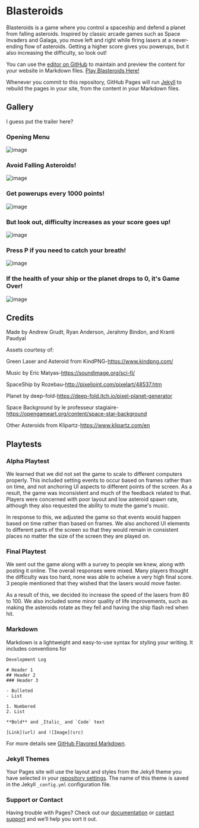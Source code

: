 # Blasteroids
Blasteroids is a game where you control a spaceship and defend a planet from falling asteroids. Inspired by classic arcade games such as Space Invaders and Galaga, you move left and right while firing lasers at a never-ending flow of asteroids. Getting a higher score gives you powerups, but it also increasing the difficulty, so look out!


You can use the [editor on GitHub](https://github.com/agrudt/Blasteroids-Site/edit/gh-pages/index.md) to maintain and preview the content for your website in Markdown files.
[Play Blasteroids Here!](https://srma-uwb.github.io/BlasteroidsWebGL/)

Whenever you commit to this repository, GitHub Pages will run [Jekyll](https://jekyllrb.com/) to rebuild the pages in your site, from the content in your Markdown files.

## Gallery

I guess put the trailer here?
### Opening Menu
![image](https://user-images.githubusercontent.com/82253713/121099052-00ffd280-c7ac-11eb-9fa3-28ea43b87830.png)

### Avoid Falling Asteroids!
![image](https://user-images.githubusercontent.com/82253713/121098132-12e07600-c7aa-11eb-860a-32cf8e76f2db.png)

### Get powerups every 1000 points!
![image](https://user-images.githubusercontent.com/82253713/121098500-d2cdc300-c7aa-11eb-9ddd-b643160672e4.png)

### But look out, difficulty increases as your score goes up!
![image](https://user-images.githubusercontent.com/82253713/121098757-630c0800-c7ab-11eb-9e7c-110935df95f7.png)

### Press P if you need to catch your breath!
![image](https://user-images.githubusercontent.com/82253713/121098325-75397680-c7aa-11eb-9e90-16fbebd0f99c.png)

### If the health of your ship or the planet drops to 0, it's Game Over!
![image](https://user-images.githubusercontent.com/82253713/121098528-e1b47580-c7aa-11eb-9e8f-b3658749d284.png)

## Credits

Made by Andrew Grudt, Ryan Anderson, Jerahmy Bindon, and Kranti Paudyal

Assets courtesy of:

Green Laser and Asteroid from KindPNG-https://www.kindpng.com/

Music by Eric Matyas-https://soundimage.org/sci-fi/

SpaceShip by Rozebau-http://pixeljoint.com/pixelart/48537.htm

Planet by deep-fold-https://deep-fold.itch.io/pixel-planet-generator

Space Background by le professeur stagiaire-https://opengameart.org/content/space-star-background

Other Asteroids from Klipartz-https://www.klipartz.com/en

## Playtests

### Alpha Playtest
We learned that we did not set the game to scale to different computers properly. This included setting events to occur based on frames rather than on time, and not anchoring UI aspects to different points of the screen. As a result, the game was inconsistent and much of the feedback related to that. Players were concerned with poor layout and low asteroid spawn rate, although they also requested the ability to mute the game's music.

In response to this, we adjusted the game so that events would happen based on time rather than based on frames. We also anchored UI elements to different parts of the screen so that they would remain in consistent places no matter the size of the screen they are played on.

### Final Playtest
We sent out the game along with a survey to people we knew, along with posting it online. The overall responses were mixed. Many players thought the difficulty was too hard, none was able to acheive a very high final score. 3 people mentioned that they wished that the lasers would move faster.

As a result of this, we decided ito increase the speed of the lasers from 80 to 100. We also included some minor quality of life improvements, such as making the asteroids rotate as they fell and having the ship flash red when hit.

### Markdown

Markdown is a lightweight and easy-to-use syntax for styling your writing. It includes conventions for

```
Development Log

# Header 1
## Header 2
### Header 3

- Bulleted
- List

1. Numbered
2. List

**Bold** and _Italic_ and `Code` text

[Link](url) and ![Image](src)
```

For more details see [GitHub Flavored Markdown](https://guides.github.com/features/mastering-markdown/).

### Jekyll Themes

Your Pages site will use the layout and styles from the Jekyll theme you have selected in your [repository settings](https://github.com/agrudt/Blasteroids-Site/settings/pages). The name of this theme is saved in the Jekyll `_config.yml` configuration file.

### Support or Contact

Having trouble with Pages? Check out our [documentation](https://docs.github.com/categories/github-pages-basics/) or [contact support](https://support.github.com/contact) and we’ll help you sort it out.
